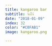 ```yaml
---
title: kangaroo bar
subtitle: จิงโจ้
date: "2018-01-09"
index: 32
color: "#C0FAB1"
image: kangaroo.png

---
```



